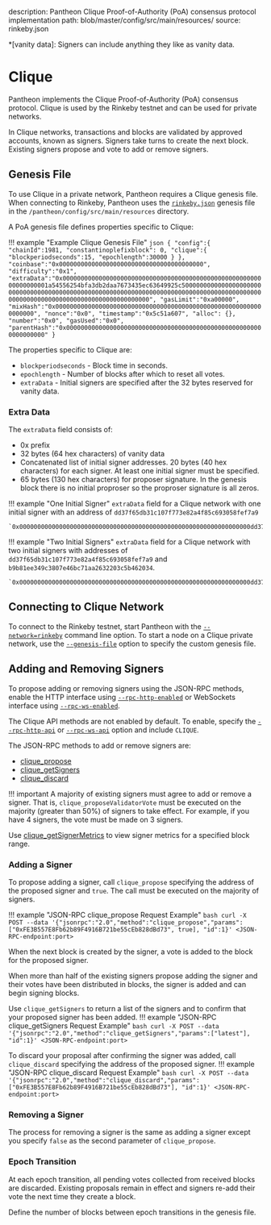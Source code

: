 description: Pantheon Clique Proof-of-Authority (PoA) consensus protocol implementation
path: blob/master/config/src/main/resources/
source: rinkeby.json
<!--- END of page meta data -->

*[vanity data]: Signers can include anything they like as vanity data.

# Clique

Pantheon implements the Clique Proof-of-Authority (PoA) consensus protocol. Clique is used by the
Rinkeby testnet and can be used for private networks. 

In Clique networks, transactions and blocks are validated by approved accounts, known as signers.
Signers take turns to create the next block. Existing signers propose and vote to add or remove signers. 

## Genesis File

To use Clique in a private network, Pantheon requires a Clique genesis file. When connecting to Rinkeby,
Pantheon uses the [`rinkeby.json`](https://github.com/PegaSysEng/pantheon/blob/master/config/src/main/resources/rinkeby.json) 
genesis file in the `/pantheon/config/src/main/resources` directory.

A PoA genesis file defines properties specific to Clique:

!!! example "Example Clique Genesis File"
    ```json
    {
      "config":{
        "chainId":1981,
        "constantinoplefixblock": 0,
        "clique":{
          "blockperiodseconds":15,
          "epochlength":30000
        }
      },
      "coinbase":"0x0000000000000000000000000000000000000000",
      "difficulty":"0x1",
      "extraData":"0x000000000000000000000000000000000000000000000000000000000000000001a54556254bfa3db2daa7673435ec63649925c50000000000000000000000000000000000000000000000000000000000000000000000000000000000000000000000000000000000000000000000000000000000",
      "gasLimit":"0xa00000",
      "mixHash":"0x0000000000000000000000000000000000000000000000000000000000000000",
      "nonce":"0x0",
      "timestamp":"0x5c51a607",
      "alloc": {},
      "number":"0x0",
      "gasUsed":"0x0",
      "parentHash":"0x0000000000000000000000000000000000000000000000000000000000000000"
    }
    ```
    
The properties specific to Clique are:

* `blockperiodseconds` - Block time in seconds. 
* `epochlength` - Number of blocks after which to reset all votes.
* `extraData` - Initial signers are specified after the 32 bytes reserved for vanity data. 

### Extra Data 

The `extraData` field consists of: 

* 0x prefix
* 32 bytes (64 hex characters) of vanity data 
* Concatenated list of initial signer addresses. 20 bytes (40 hex characters) for each signer. At least one
initial signer must be specified. 
* 65 bytes (130 hex characters) for proposer signature. In the genesis block there is no initial proproser so the proproser signature is all zeros. 

!!! example "One Initial Signer"
    `extraData` field for a Clique network with one initial signer with an address of `dd37f65db31c107f773e82a4f85c693058fef7a9`
    
    `0x0000000000000000000000000000000000000000000000000000000000000000dd37f65db31c107f773e82a4f85c693058fef7a90000000000000000000000000000000000000000000000000000000000000000000000000000000000000000000000000000000000000000000000000000000000`

!!! example "Two Initial Signers"
    `extraData` field for a Clique network with two initial signers with addresses of `dd37f65db31c107f773e82a4f85c693058fef7a9` and `b9b81ee349c3807e46bc71aa2632203c5b462034`.
    
    `0x0000000000000000000000000000000000000000000000000000000000000000dd37f65db31c107f773e82a4f85c693058fef7a9b9b81ee349c3807e46bc71aa2632203c5b4620340000000000000000000000000000000000000000000000000000000000000000000000000000000000000000000000000000000000000000000000000000000000`

## Connecting to Clique Network 

To connect to the Rinkeby testnet, start Pantheon with the [`--network=rinkeby`](../Reference/Pantheon-CLI-Syntax.md#network)
command line option. To start a node on a Clique private network, use the 
[`--genesis-file`](../Reference/Pantheon-CLI-Syntax.md#genesis-file) option to specify the custom genesis file. 

## Adding and Removing Signers

To propose adding or removing signers using the JSON-RPC methods, enable the HTTP interface 
using [`--rpc-http-enabled`](../Reference/Pantheon-CLI-Syntax.md#rpc-http-enabled) or WebSockets interface using 
[`--rpc-ws-enabled`](../Reference/Pantheon-CLI-Syntax.md#rpc-ws-enabled). 

The Clique API methods are not enabled by default. To enable, specify the [`--rpc-http-api`](../Reference/Pantheon-CLI-Syntax.md#rpc-http-api) 
or [`--rpc-ws-api`](../Reference/Pantheon-CLI-Syntax.md#rpc-ws-api) option and include `CLIQUE`.

The JSON-RPC methods to add or remove signers are:

* [clique_propose](../Reference/Pantheon-API-Methods.md#clique_propose)
* [clique_getSigners](../Reference/Pantheon-API-Methods.md#clique_getsigners)
* [clique_discard](../Reference/Pantheon-API-Methods.md#clique_discard)

!!! important
    A majority of existing signers must agree to add or remove a signer. That is, `clique_proposeValidatorVote` must be executed on the majority (greater than 50%) of signers to take effect. For example, if you have 4 signers, the vote must be made on 3 signers.

Use [clique_getSignerMetrics](../Reference/Pantheon-API-Methods.md#clique_getsignermetrics) to view signer metrics for a specified block range.

### Adding a Signer

To propose adding a signer, call `clique_propose` specifying the address of the proposed signer and `true`. The call must be executed on the majority of signers.

!!! example "JSON-RPC clique_propose Request Example"
    ```bash
    curl -X POST --data '{"jsonrpc":"2.0","method":"clique_propose","params":["0xFE3B557E8Fb62b89F4916B721be55cEb828dBd73", true], "id":1}' <JSON-RPC-endpoint:port>
    ``` 

When the next block is created by the signer, a vote is added to the block for the proposed signer.  

When more than half of the existing signers propose adding the signer and their votes have been
distributed in blocks, the signer is added and can begin signing blocks. 

Use `clique_getSigners` to return a list of the signers and to confirm that your proposed signer has
been added. 
!!! example "JSON-RPC clique_getSigners Request Example"
    ```bash
    curl -X POST --data '{"jsonrpc":"2.0","method":"clique_getSigners","params":["latest"], "id":1}' <JSON-RPC-endpoint:port>
    ```  
 
To discard your proposal after confirming the signer was added, call `clique_discard` specifying the address of the proposed signer.
!!! example "JSON-RPC clique_discard Request Example"
    ```bash
    curl -X POST --data '{"jsonrpc":"2.0","method":"clique_discard","params":["0xFE3B557E8Fb62b89F4916B721be55cEb828dBd73"], "id":1}' <JSON-RPC-endpoint:port>
    ```
### Removing a Signer
The process for removing a signer is the same as adding a signer except you specify `false` as the 
second parameter of `clique_propose`. 

### Epoch Transition

At each epoch transition, all pending votes collected from received blocks are discarded. 
Existing proposals remain in effect and signers re-add their vote the next time they create a block. 

Define the number of blocks between epoch transitions in the genesis file. 

